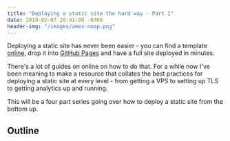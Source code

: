 ```yaml
---
title: "Deploying a static site the hard way - Part 1"
date: 2019-02-07 20:41:08 -0700
header-img: "/images/amex-nmap.png"
---
```

<style>
    {%  include main.css  %}
</style>

Deploying a static site has never been easier - you can find a template [online](https://html5up.net/), drop it into [GitHub Pages](https://pages.github.com/) and have a full site deployed in minutes. 

There's a lot of guides on online on how to do that. 
For a while now I've been meaning to make a resource that collates the best practices for deploying a static site at every level - from getting a VPS to setting up TLS to getting analytics up and running. 

This will be a four part series going over how to deploy a static site from the bottom up.

## Outline